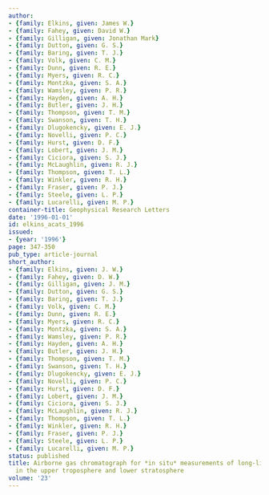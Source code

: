 ```yaml
---
author:
- {family: Elkins, given: James W.}
- {family: Fahey, given: David W.}
- {family: Gilligan, given: Jonathan Mark}
- {family: Dutton, given: G. S.}
- {family: Baring, given: T. J.}
- {family: Volk, given: C. M.}
- {family: Dunn, given: R. E.}
- {family: Myers, given: R. C.}
- {family: Montzka, given: S. A.}
- {family: Wamsley, given: P. R.}
- {family: Hayden, given: A. H.}
- {family: Butler, given: J. H.}
- {family: Thompson, given: T. M.}
- {family: Swanson, given: T. H.}
- {family: Dlugokencky, given: E. J.}
- {family: Novelli, given: P. C.}
- {family: Hurst, given: D. F.}
- {family: Lobert, given: J. M.}
- {family: Ciciora, given: S. J.}
- {family: McLaughlin, given: R. J.}
- {family: Thompson, given: T. L.}
- {family: Winkler, given: R. H.}
- {family: Fraser, given: P. J.}
- {family: Steele, given: L. P.}
- {family: Lucarelli, given: M. P.}
container-title: Geophysical Research Letters
date: '1996-01-01'
id: elkins_acats_1996
issued:
- {year: '1996'}
page: 347-350
pub_type: article-journal
short_author:
- {family: Elkins, given: J. W.}
- {family: Fahey, given: D. W.}
- {family: Gilligan, given: J. M.}
- {family: Dutton, given: G. S.}
- {family: Baring, given: T. J.}
- {family: Volk, given: C. M.}
- {family: Dunn, given: R. E.}
- {family: Myers, given: R. C.}
- {family: Montzka, given: S. A.}
- {family: Wamsley, given: P. R.}
- {family: Hayden, given: A. H.}
- {family: Butler, given: J. H.}
- {family: Thompson, given: T. M.}
- {family: Swanson, given: T. H.}
- {family: Dlugokencky, given: E. J.}
- {family: Novelli, given: P. C.}
- {family: Hurst, given: D. F.}
- {family: Lobert, given: J. M.}
- {family: Ciciora, given: S. J.}
- {family: McLaughlin, given: R. J.}
- {family: Thompson, given: T. L.}
- {family: Winkler, given: R. H.}
- {family: Fraser, given: P. J.}
- {family: Steele, given: L. P.}
- {family: Lucarelli, given: M. P.}
status: published
title: Airborne gas chromatograph for *in situ* measurements of long-lived species
  in the upper troposphere and lower stratosphere
volume: '23'
---
```

